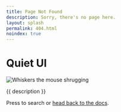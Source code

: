 ```yaml
---
title: Page Not Found
description: Sorry, there's no page here.
layout: splash
permalink: 404.html
noindex: true
---
```


<div class="splash">
  <h1 class="quiet-vh">Quiet UI</h1>

  <img src="/assets/images/whiskers/shrugging.svg" alt="Whiskers the mouse shrugging" style="max-height: 18rem;">

  <p class="subtitle">{{ description }}</p>

  <p>
    Press <quiet-hotkey keys="$command K"></quiet-hotkey> to search or 
    <a href="/docs">head back to the docs</a>.
  </p>
</div>
